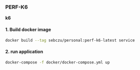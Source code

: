 ### **PERF-K6**
**k6**

#### 1. Build docker image
```bash
docker build --tag sebczu/personal:perf-k6-latest service
```

#### 2. run application
```bash
docker-compose -f docker/docker-compose.yml up
```
